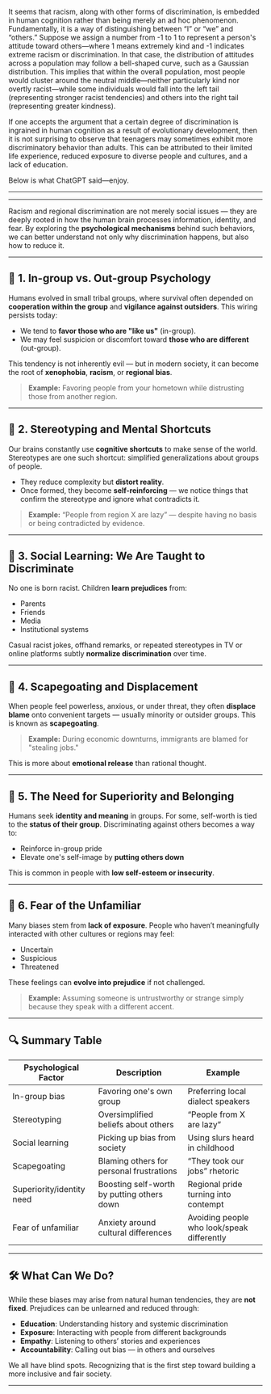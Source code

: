 It seems that racism, along with other forms of discrimination, is embedded in human cognition rather than being merely an ad hoc phenomenon. Fundamentally, it is a way of distinguishing between “I” or “we” and “others.” Suppose we assign a number from -1 to 1 to represent a person's attitude toward others—where 1 means extremely kind and -1 indicates extreme racism or discrimination. In that case, the distribution of attitudes across a population may follow a bell-shaped curve, such as a Gaussian distribution. This implies that within the overall population, most people would cluster around the neutral middle—neither particularly kind nor overtly racist—while some individuals would fall into the left tail (representing stronger racist tendencies) and others into the right tail (representing greater kindness).

If one accepts the argument that a certain degree of discrimination is ingrained in human cognition as a result of evolutionary development, then it is not surprising to observe that teenagers may sometimes exhibit more discriminatory behavior than adults. This can be attributed to their limited life experience, reduced exposure to diverse people and cultures, and a lack of education.

Below is what ChatGPT said—enjoy.

---
---


Racism and regional discrimination are not merely social issues — they are deeply rooted in how the human brain processes information, identity, and fear. By exploring the **psychological mechanisms** behind such behaviors, we can better understand not only why discrimination happens, but also how to reduce it.

---

## 🧠 1. In-group vs. Out-group Psychology

Humans evolved in small tribal groups, where survival often depended on **cooperation within the group** and **vigilance against outsiders**. This wiring persists today:

- We tend to **favor those who are "like us"** (in-group).
- We may feel suspicion or discomfort toward **those who are different** (out-group).

This tendency is not inherently evil — but in modern society, it can become the root of **xenophobia**, **racism**, or **regional bias**.

> **Example:** Favoring people from your hometown while distrusting those from another region.

---

## 🧠 2. Stereotyping and Mental Shortcuts

Our brains constantly use **cognitive shortcuts** to make sense of the world. Stereotypes are one such shortcut: simplified generalizations about groups of people.

- They reduce complexity but **distort reality**.
- Once formed, they become **self-reinforcing** — we notice things that confirm the stereotype and ignore what contradicts it.

> **Example:** “People from region X are lazy” — despite having no basis or being contradicted by evidence.

---

## 🧠 3. Social Learning: We Are Taught to Discriminate

No one is born racist. Children **learn prejudices** from:

- Parents
- Friends
- Media
- Institutional systems

Casual racist jokes, offhand remarks, or repeated stereotypes in TV or online platforms subtly **normalize discrimination** over time.

---

## 🧠 4. Scapegoating and Displacement

When people feel powerless, anxious, or under threat, they often **displace blame** onto convenient targets — usually minority or outsider groups. This is known as **scapegoating**.

> **Example:** During economic downturns, immigrants are blamed for "stealing jobs."

This is more about **emotional release** than rational thought.

---

## 🧠 5. The Need for Superiority and Belonging

Humans seek **identity and meaning** in groups. For some, self-worth is tied to the **status of their group**. Discriminating against others becomes a way to:

- Reinforce in-group pride
- Elevate one's self-image by **putting others down**

This is common in people with **low self-esteem or insecurity**.

---

## 🧠 6. Fear of the Unfamiliar

Many biases stem from **lack of exposure**. People who haven’t meaningfully interacted with other cultures or regions may feel:

- Uncertain
- Suspicious
- Threatened

These feelings can **evolve into prejudice** if not challenged.

> **Example:** Assuming someone is untrustworthy or strange simply because they speak with a different accent.

---

## 🔍 Summary Table

| Psychological Factor       | Description                                 | Example                                 |
|---------------------------|---------------------------------------------|-----------------------------------------|
| In-group bias              | Favoring one's own group                    | Preferring local dialect speakers       |
| Stereotyping              | Oversimplified beliefs about others         | “People from X are lazy”                |
| Social learning            | Picking up bias from society                | Using slurs heard in childhood          |
| Scapegoating               | Blaming others for personal frustrations    | “They took our jobs” rhetoric           |
| Superiority/identity need  | Boosting self-worth by putting others down | Regional pride turning into contempt    |
| Fear of unfamiliar         | Anxiety around cultural differences         | Avoiding people who look/speak differently |

---

## 🛠️ What Can We Do?

While these biases may arise from natural human tendencies, they are **not fixed**. Prejudices can be unlearned and reduced through:

- **Education**: Understanding history and systemic discrimination
- **Exposure**: Interacting with people from different backgrounds
- **Empathy**: Listening to others’ stories and experiences
- **Accountability**: Calling out bias — in others and ourselves

We all have blind spots. Recognizing that is the first step toward building a more inclusive and fair society.

---
